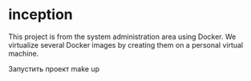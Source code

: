 # inception
This project is from the system administration area using Docker. We virtualize several Docker images by creating them on a personal virtual machine.

Запустить проект make up 
